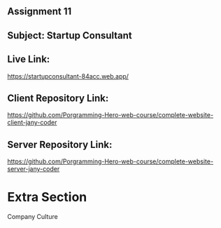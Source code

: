 ## Assignment 11
## Subject: Startup Consultant

## Live Link:
https://startupconsultant-84acc.web.app/

## Client Repository Link: 
https://github.com/Porgramming-Hero-web-course/complete-website-client-jany-coder

## Server Repository Link: 
https://github.com/Porgramming-Hero-web-course/complete-website-server-jany-coder

# Extra Section

Company Culture



